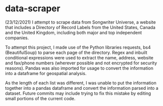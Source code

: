 # data-scraper
(23/12/2021)
I attempt to scrape data from Songwriter Universe, a website that includes a Directory of Record Labels from the United States, Canada and the United Kingdom, including both major and top independent companies.

To attempt this project, I made use of the Python libraries requests, bs4 (BeautifulSoup) to parse each page of the directory. Regex and inbuilt conditional expressions were used to extract the name, address, website and fax/phone numbers (wherever possible and not encrypted for security reasons). Pandas was also imported for usage to convert the information into a dataframe for geospatial analysis.

As the length of each list was different, I was unable to put the information together into a pandas dataframe and convert the information parsed into a dataset. Future commits may include trying to fix this mistake by editing small portions of the current code.
